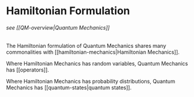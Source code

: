 # Hamiltonian Formulation
###### see [[QM-overview|Quantum Mechanics]]

The Hamiltonian formulation of Quantum Mechanics shares many commonalities with [[hamiltonian-mechanics|Hamiltonian Mechanics]].

Where Hamiltonian Mechanics has random variables, Quantum Mechanics has [[operators]].

Where Hamiltonian Mechanics has probability distributions, Quantum Mechanics has [[quantum-states|quantum states]].